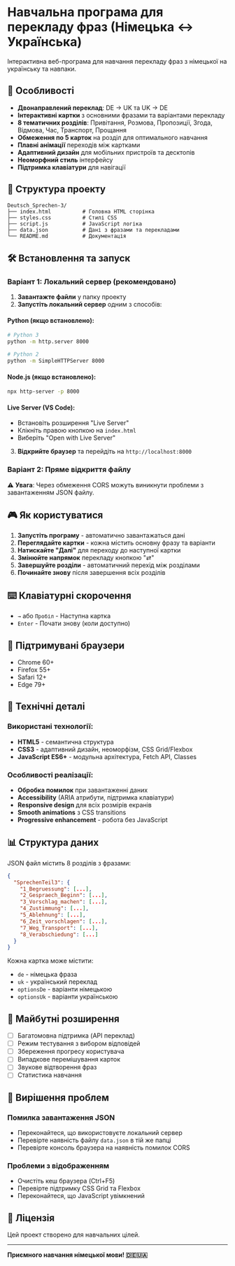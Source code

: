 # Навчальна програма для перекладу фраз (Німецька ↔ Українська)

Інтерактивна веб-програма для навчання перекладу фраз з німецької на українську та навпаки.

## 🚀 Особливості

- **Двонаправлений переклад**: DE → UK та UK → DE
- **Інтерактивні картки** з основними фразами та варіантами перекладу
- **8 тематичних розділів**: Привітання, Розмова, Пропозиції, Згода, Відмова, Час, Транспорт, Прощання
- **Обмеження по 5 карток** на розділ для оптимального навчання
- **Плавні анімації** переходів між картками
- **Адаптивний дизайн** для мобільних пристроїв та десктопів
- **Неоморфний стиль** інтерфейсу
- **Підтримка клавіатури** для навігації

## 📁 Структура проекту

```
Deutsch_Sprechen-3/
├── index.html          # Головна HTML сторінка
├── styles.css          # Стилі CSS
├── script.js           # JavaScript логіка
├── data.json           # Дані з фразами та перекладами
└── README.md           # Документація
```

## 🛠 Встановлення та запуск

### Варіант 1: Локальний сервер (рекомендовано)

1. **Завантажте файли** у папку проекту
2. **Запустіть локальний сервер** одним з способів:

#### Python (якщо встановлено):

```bash
# Python 3
python -m http.server 8000

# Python 2
python -m SimpleHTTPServer 8000
```

#### Node.js (якщо встановлено):

```bash
npx http-server -p 8000
```

#### Live Server (VS Code):

- Встановіть розширення "Live Server"
- Клікніть правою кнопкою на `index.html`
- Виберіть "Open with Live Server"

3. **Відкрийте браузер** та перейдіть на `http://localhost:8000`

### Варіант 2: Пряме відкриття файлу

⚠️ **Увага**: Через обмеження CORS можуть виникнути проблеми з завантаженням JSON файлу.

## 🎮 Як користуватися

1. **Запустіть програму** - автоматично завантажаться дані
2. **Переглядайте картки** - кожна містить основну фразу та варіанти
3. **Натискайте "Далі"** для переходу до наступної картки
4. **Змінюйте напрямок** перекладу кнопкою "⇄"
5. **Завершуйте розділи** - автоматичний перехід між розділами
6. **Починайте знову** після завершення всіх розділів

## ⌨️ Клавіатурні скорочення

- `→` або `Пробіл` - Наступна картка
- `Enter` - Почати знову (коли доступно)

## 📱 Підтримувані браузери

- Chrome 60+
- Firefox 55+
- Safari 12+
- Edge 79+

## 🔧 Технічні деталі

### Використані технології:

- **HTML5** - семантична структура
- **CSS3** - адаптивний дизайн, неоморфізм, CSS Grid/Flexbox
- **JavaScript ES6+** - модульна архітектура, Fetch API, Classes

### Особливості реалізації:

- **Обробка помилок** при завантаженні даних
- **Accessibility** (ARIA атрибути, підтримка клавіатури)
- **Responsive design** для всіх розмірів екранів
- **Smooth animations** з CSS transitions
- **Progressive enhancement** - робота без JavaScript

## 📊 Структура даних

JSON файл містить 8 розділів з фразами:

```json
{
  "SprechenTeil3": {
    "1_Begruessung": [...],
    "2_Gespraech_Beginn": [...],
    "3_Vorschlag_machen": [...],
    "4_Zustimmung": [...],
    "5_Ablehnung": [...],
    "6_Zeit_vorschlagen": [...],
    "7_Weg_Transport": [...],
    "8_Verabschiedung": [...]
  }
}
```

Кожна картка може містити:

- `de` - німецька фраза
- `uk` - український переклад
- `optionsDe` - варіанти німецькою
- `optionsUk` - варіанти українською

## 🚀 Майбутні розширення

- [ ] Багатомовна підтримка (API переклад)
- [ ] Режим тестування з вибором відповідей
- [ ] Збереження прогресу користувача
- [ ] Випадкове перемішування карток
- [ ] Звукове відтворення фраз
- [ ] Статистика навчання

## 🐛 Вирішення проблем

### Помилка завантаження JSON

- Переконайтеся, що використовуєте локальний сервер
- Перевірте наявність файлу `data.json` в тій же папці
- Перевірте консоль браузера на наявність помилок CORS

### Проблеми з відображенням

- Очистіть кеш браузера (Ctrl+F5)
- Перевірте підтримку CSS Grid та Flexbox
- Переконайтеся, що JavaScript увімкнений

## 📝 Ліцензія

Цей проект створено для навчальних цілей.

---

**Приємного навчання німецької мови! 🇩🇪🇺🇦**
